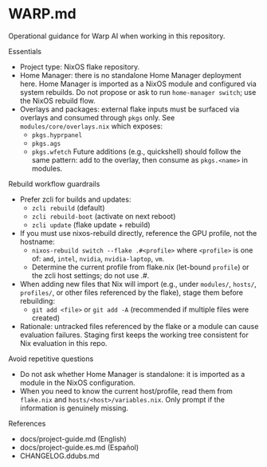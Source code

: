 # WARP.md

Operational guidance for Warp AI when working in this repository.

Essentials

- Project type: NixOS flake repository.
- Home Manager: there is no standalone Home Manager deployment here. Home Manager is imported as a NixOS module and configured via system rebuilds. Do not propose or ask to run `home-manager switch`; use the NixOS rebuild flow.
- Overlays and packages: external flake inputs must be surfaced via overlays and consumed through `pkgs` only. See `modules/core/overlays.nix` which exposes:
  - `pkgs.hyprpanel`
  - `pkgs.ags`
  - `pkgs.wfetch`
  Future additions (e.g., quickshell) should follow the same pattern: add to the overlay, then consume as `pkgs.<name>` in modules.

Rebuild workflow guardrails

- Prefer zcli for builds and updates:
  - `zcli rebuild` (default)
  - `zcli rebuild-boot` (activate on next reboot)
  - `zcli update` (flake update + rebuild)
- If you must use nixos-rebuild directly, reference the GPU profile, not the hostname:
  - `nixos-rebuild switch --flake .#<profile>` where `<profile>` is one of: `amd`, `intel`, `nvidia`, `nvidia-laptop`, `vm`.
  - Determine the current profile from flake.nix (let-bound `profile`) or the zcli host settings; do not use .#<hostname>.
- When adding new files that Nix will import (e.g., under `modules/`, `hosts/`, `profiles/`, or other files referenced by the flake), stage them before rebuilding:
  - `git add <file>` or `git add -A` (recommended if multiple files were created)
- Rationale: untracked files referenced by the flake or a module can cause evaluation failures. Staging first keeps the working tree consistent for Nix evaluation in this repo.

Avoid repetitive questions

- Do not ask whether Home Manager is standalone: it is imported as a module in the NixOS configuration.
- When you need to know the current host/profile, read them from `flake.nix` and `hosts/<host>/variables.nix`. Only prompt if the information is genuinely missing.

References

- docs/project-guide.md (English)
- docs/project-guide.es.md (Español)
- CHANGELOG.ddubs.md

